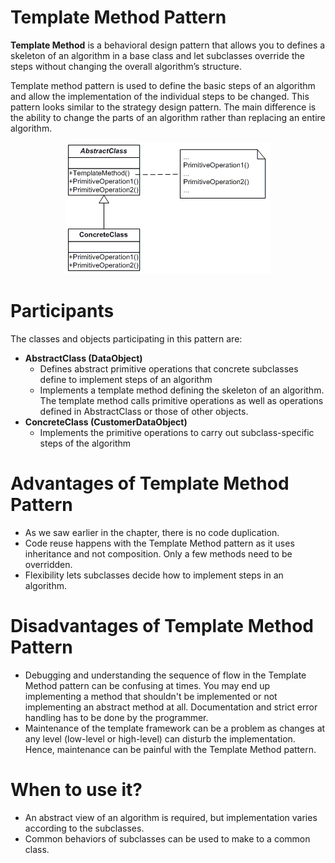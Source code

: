 # Template Method Pattern

<b>Template Method</b> is a behavioral design pattern that allows you to defines a skeleton of an algorithm in a base class and let subclasses override the steps without changing the overall algorithm’s structure.

Template method pattern is used to define the basic steps of an algorithm and allow the implementation of the individual steps to be changed. This pattern looks similar to the strategy design pattern. The main difference is the ability to change the parts of an algorithm rather than replacing an entire algorithm.

<p align="center">
  <img src="https://github.com/adichamoli/DesignPatterns/blob/main/Behavioral%20Design%20Pattern/Template%20Method%20Pattern/template.gif"/>
</p>

# Participants
The classes and objects participating in this pattern are:

* <b>AbstractClass  (DataObject)</b>
  * Defines abstract primitive operations that concrete subclasses define to implement steps of an algorithm
  * Implements a template method defining the skeleton of an algorithm. The template method calls primitive operations as well as operations defined in AbstractClass or those of other objects.
* <b>ConcreteClass  (CustomerDataObject)</b>
  * Implements the primitive operations to carry out subclass-specific steps of the algorithm

# Advantages of Template Method Pattern

* As we saw earlier in the chapter, there is no code duplication.
* Code reuse happens with the Template Method pattern as it uses inheritance and not composition. Only a few methods need to be overridden.
* Flexibility lets subclasses decide how to implement steps in an algorithm.

# Disadvantages of Template Method Pattern

* Debugging and understanding the sequence of flow in the Template Method pattern can be confusing at times. You may end up implementing a method that shouldn't be implemented or not implementing an abstract method at all. Documentation and strict error handling has to be done by the programmer.
* Maintenance of the template framework can be a problem as changes at any level (low-level or high-level) can disturb the implementation. Hence, maintenance can be painful with the Template Method pattern.

# When to use it?

* An abstract view of an algorithm is required, but implementation varies according to the subclasses.
* Common behaviors of subclasses can be used to make to a common class.
